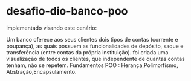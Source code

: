 # desafio-dio-banco-poo
implementado visando este cenário:

Um banco oferece aos seus clientes dois tipos de contas (corrente e poupança), as quais possuem as funcionalidades de depósito, saque e transferência (entre contas da própria instituição).
foi criada uma visualização de todos os clientes, que independente de quantas contas tenham, não se repetem.
Fundamentos POO : Herança,Polimorfismo, Abstração,Encapsulamento.
